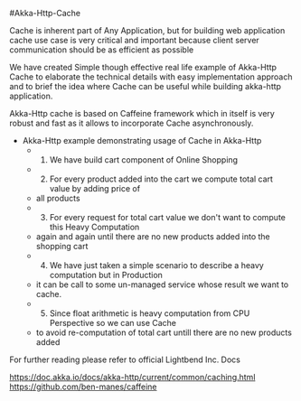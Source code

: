 #Akka-Http-Cache

Cache is inherent part of Any Application, but for building web application cache use case is
very critical and important because client server communication should be as efficient as
possible

We have created Simple though effective real life example of Akka-Http Cache to elaborate the
technical details with easy implementation approach and to brief the idea where Cache can be
useful while building akka-http application.

Akka-Http cache is based on Caffeine framework which in itself is very robust and fast as
it allows to incorporate Cache asynchronously.

* Akka-Http example demonstrating usage of Cache in Akka-Http
  * 1. We have build cart component of Online Shopping
  * 2. For every product added into the cart we compute total cart value by adding price of
  * all products
  * 3. For every request for total cart value we don't want to compute this Heavy Computation
  * again and again until there are no new products added into the shopping cart
  * 4. We have just taken a simple scenario to describe a heavy computation but in Production
  * it can be call to some un-managed service whose result we want to cache.
  * 5. Since float arithmetic is heavy computation from CPU Perspective so we can use Cache
  * to avoid re-computation of total cart untill there are no new products added

For further reading please refer to official Lightbend Inc. Docs

https://doc.akka.io/docs/akka-http/current/common/caching.html
https://github.com/ben-manes/caffeine